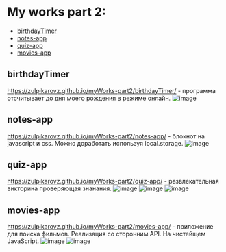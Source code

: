 # My works part 2: 

- [birthdayTimer](#birthdayTimer)
- [notes-app](#notes-app)
- [quiz-app](#quiz-app)
- [movies-app](#movies-app)


## birthdayTimer <a name="birthdayTimer"></a>
https://zulpikarovz.github.io/myWorks-part2/birthdayTimer/ - программа отсчитывает до дня моего рождения в режиме онлайн.
![image](https://user-images.githubusercontent.com/45043894/138615750-e04894bb-a2e1-4cea-8259-f9963beb0c55.png)

## notes-app <a name="notes-app"></a>
https://zulpikarovz.github.io/myWorks-part2/notes-app/ - блокнот на javascript и css. Можно доработать используя local.storage.
![image](https://user-images.githubusercontent.com/45043894/138615908-2b2b20ce-7212-42bc-821d-13c970924332.png)

## quiz-app <a name="quiz-app"></a>
https://zulpikarovz.github.io/myWorks-part2/quiz-app/ - развлекательная викторина проверяющая знанания.
![image](https://user-images.githubusercontent.com/45043894/138616017-f9b907df-7dd5-44e3-b11f-5c7e1c4e7b0b.png)
![image](https://user-images.githubusercontent.com/45043894/138616067-78eb3729-d39b-4479-a464-d57af3f948e5.png)
![image](https://user-images.githubusercontent.com/45043894/138616023-e2c7f8b6-0855-4ea8-a593-bc26541fca4d.png)

## movies-app <a name="movies-app"></a>
https://zulpikarovz.github.io/myWorks-part2/movies-app/ - приложение для поиска фильмов. Реализация со сторонним API. На чистейщем JavaScript.
![image](https://user-images.githubusercontent.com/45043894/138616177-e68bbed2-000f-4971-a88f-7c143b374e08.png)
![image](https://user-images.githubusercontent.com/45043894/138616204-18708a86-e70c-4d9a-88d1-4e82f35a9e7c.png)
